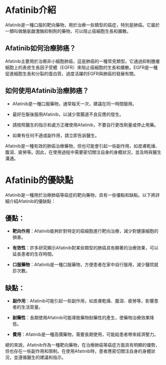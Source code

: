 # Afatinib介紹
Afatinib是一種口服的靶向藥物，用於治療一些類型的癌症，特別是肺癌。它屬於一類叫做酪氨酸激酶抑制劑的藥物，可以阻止癌細胞生長和擴散。
## Afatinib如何治療肺癌？
Afatinib主要用於治療非小細胞肺癌，這是肺癌的一種常見類型。它通過抑制腫瘤細胞上的表皮生長因子受體（EGFR）來阻止癌細胞的生長和擴散。EGFR是一種促進細胞生長和分裂的蛋白質，過度活躍的EGFR與肺癌的發展有關。
## 如何使用Afatinib治療肺癌？
- Afatinib是一種口服藥物，通常每天一次，建議在同一時間服用。
- 最好在飯後服用Afatinib，以減少胃腸道不良反應的發生。
- 請按照醫生的指示和處方正確使用Afatinib，不要自行更改劑量或停止用藥。
- 如果有任何不適或副作用，請立即告訴醫生。
Afatinib是一種有效的肺癌治療藥物，但也可能會引起一些副作用，如皮膚乾燥、腹瀉、疲勞等。因此，在使用過程中需要密切關注自身的身體狀況，並及時與醫生溝通。
# Afatinib的優缺點
Afatinib是一種用於治療肺癌等癌症的靶向藥物，具有一些優點和缺點。以下將詳細介紹Afatinib的優缺點：
## 優點：
- **靶向作用**：Afatinib能夠針對特定的癌細胞進行靶向治療，減少對健康細胞的損害。
- **有效性**：許多研究顯示Afatinib對某些類型的肺癌具有顯著的治療效果，可以延長患者的生存時間。
- **口服藥物**：Afatinib是一種口服藥物，方便患者在家中自行服用，減少醫院就診次數。
## 缺點：
- **副作用**：Afatinib可能引起一些副作用，如皮膚乾燥、腹瀉、疲勞等，影響患者的生活質量。
- **耐藥性**：長期使用Afatinib可能導致藥物耐藥性的產生，使藥物治療效果降低。
- **費用**：Afatinib是一種高價藥物，需要長期使用，可能給患者帶來經濟壓力。
總的來說，Afatinib作為一種靶向藥物，在治療肺癌等癌症方面具有明顯的優勢，但也存在一些副作用和限制。在使用Afatinib時，患者應密切關注自身的身體狀況，並遵循醫生的建議和指示。